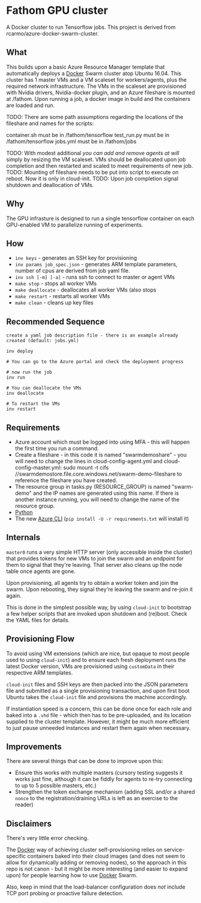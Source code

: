 # Fathom GPU cluster

A Docker cluster to run Tensorflow jobs.  This project is derived from rcarmo/azure-docker-swarm-cluster.

## What

This builds upon a basic Azure Resource Manager template that automatically deploys a [Docker][d] Swarm cluster atop Ubuntu 16.04. This cluster has 1 master VMs and a VM scaleset for workers/agents, plus the required network infrastructure.  The VMs in the scaleset are provisioned with Nvidia drivers, Nvidia-docker plugin, and an Azure fileshare is mounted at /fathom.  Upon running a job, a docker image in build and the containers are loaded and run.

TODO: There are some path assumptions regarding the locations of the fileshare and names for the scripts:

container.sh must be in /fathom/tensorflow
test_run.py must be in /fathom/tensorflow
jobs.yml must be in /fathom/jobs

TODO: With modest additional _you can add and remove agents at will_ simply by resizing the VM scaleset.  VMs should be deallocated upon job completion and then restarted and scaled to meet requirements of new job.
TODO: Mounting of fileshare needs to be put into script to execute on reboot. Now it is only in cloud-init.
TODO: Upon job completion signal shutdown and deallocation of VMs.

## Why

The GPU infrasture is designed to run a single tensorflow container on each GPU-enabled VM to parallelize running of experiments.

## How

* `inv keys` - generates an SSH key for provisioning
* `inv params job_spec.json` - generates ARM template parameters, number of cpus are derived from job yaml file.
* `inv ssh [-m] [-a]` - runs ssh to connect to master or agent VMs
* `make stop` - stops all worker VMs
* `make deallocate` - deallocates all worker VMs (also stops
* `make restart` - restarts all worker VMs
* `make clean` - cleans up key files


## Recommended Sequence

    create a yaml job description file - there is an example already created (default: jobs.yml)
     
    inv deploy
    
    # You can go to the Azure portal and check the deployment progress
    
    # now run the job
    inv run
    
    # You can deallocate the VMs
    inv deallocate
    
    # To restart the VMs
    inv restart

 
## Requirements

* Azure account which must be logged into using MFA - this will happen the first time you run a command.
* Create a fileshare - in this code it is named "swarmdemoshare" - you will need to change the lines in cloud-config-agent.yml and cloud-config-master.yml: sudo mount -t cifs //swarmdemostore.file.core.windows.net/swarm-demo-fileshare to reference the fileshare you have created.
* The resource group in tasks.py (RESOURCE_GROUP) is named "swarm-demo" and the IP names are generated using this name.  If there is another instance running, you will need to change the name of the resource group.
* [Python][p]
* The new [Azure CLI](https://github.com/Azure/azure-cli) (`pip install -U -r requirements.txt` will install it)

## Internals

`master0` runs a very simple HTTP server (only accessible inside the cluster) that provides tokens for new VMs to join the swarm and an endpoint for them to signal that they're leaving. That server also cleans up the node table once agents are gone.

Upon provisioning, all agents try to obtain a worker token and join the swarm. Upon rebooting, they signal they're leaving the swarm and re-join it again.

This is done in the simplest possible way, by using `cloud-init` to bootstrap a few helper scripts that are invoked upon shutdown and (re)boot. Check the YAML files for details.

## Provisioning Flow

To avoid using VM extensions (which are nice, but opaque to most people used to using `cloud-init`) and to ensure each fresh deployment runs the latest Docker version, VMs are provisioned using `customData` in their respective ARM templates. 

`cloud-init` files and SSH keys are then packed into the JSON parameters file and submitted as a single provisioning transaction, and upon first boot Ubuntu takes the `cloud-init` file and provisions the machine accordingly.

If instantiation speed is a concern, this can be done once for each role and baked into a `.vhd` file - which then has to be pre-uploaded, and its location supplied to the cluster template. However, it might be much more efficient to just pause unneeded instances and restart them again when necessary.

## Improvements

There are several things that can be done to improve upon this:

* Ensure this works with multiple masters (cursory testing suggests it works just fine, although it can be fiddly for agents to re-try connecting to up to 5 possible masters, etc.)
* Strengthen the token exchange mechanism (adding SSL and/or a shared `nonce` to the registration/draining URLs is left as an exercise to the reader)

## Disclaimers

There's very little error checking.

The [Docker][d] way of achieving cluster self-provisioning relies on service-specific containers baked into their cloud images (and does not seem to allow for dynamically adding or removing nodes), so the approach in this repo is not canon - but it might be more interesting (and easier to expand upon) for people learning how to use [Docker][d] Swarm. 

Also, keep in mind that the load-balancer configuration does _not_ include TCP port probing or proactive failure detection.

[d]: http://docker.com
[p]: http://python.org
[dh]:https://hub.docker.com/r/rcarmo/demo-frontend-stateless/
